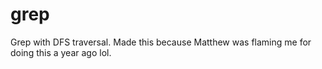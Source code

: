 # grep
Grep with DFS traversal. Made this because Matthew was flaming me for doing this a year ago lol.
